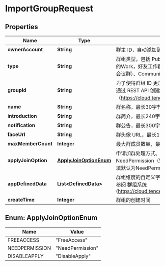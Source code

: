 

# ImportGroupRequest


## Properties

| Name | Type | Description | Notes |
|------------ | ------------- | ------------- | -------------|
|**ownerAccount** | **String** | 群主 ID，自动添加到群成员中。如果不填，群没有群主 |  [optional] |
|**type** | **String** | 群组类型，包括 Public（陌生人社交群），Private（同新版本中的Work，好友工作群）， ChatRoom（同新版本中的Meeting，会议群）、Community（社群） |  |
|**groupId** | **String** | 为了使得群组 ID 更加简单，便于记忆传播，腾讯云支持 App 在通过 REST API 创建群组时自定义群组 ID。详细请参阅 群组系统（https://cloud.tencent.com/document/product/269/1502） |  [optional] |
|**name** | **String** | 群名称，最长30字节 |  |
|**introduction** | **String** | 群简介，最长240字节 |  [optional] |
|**notification** | **String** | 群公告，最长300字节 |  [optional] |
|**faceUrl** | **String** | 群头像 URL，最长100字节 |  [optional] |
|**maxMemberCount** | **Integer** | 最大群成员数量，最大为6000，不填默认为2000个 |  [optional] |
|**applyJoinOption** | [**ApplyJoinOptionEnum**](#ApplyJoinOptionEnum) | 申请加群处理方式。包含 FreeAccess（自由加入），NeedPermission（需要验证），DisableApply（禁止加群），不填默认为NeedPermission（需要验证） |  [optional] |
|**appDefinedData** | [**List&lt;DefinedData&gt;**](DefinedData.md) | 群组维度的自定义字段，默认情况是没有的，需要开通，详细请参阅 群组系统(https://cloud.tencent.com/document/product/269/1502) |  [optional] |
|**createTime** | **Integer** | 群组的创建时间 |  [optional] |



## Enum: ApplyJoinOptionEnum

| Name | Value |
|---- | -----|
| FREEACCESS | &quot;FreeAccess&quot; |
| NEEDPERMISSION | &quot;NeedPermission&quot; |
| DISABLEAPPLY | &quot;DisableApply&quot; |



